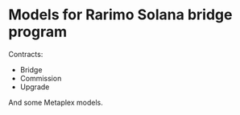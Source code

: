 # Models for Rarimo Solana bridge program

Contracts:

- Bridge
- Commission
- Upgrade

And some Metaplex models. 



